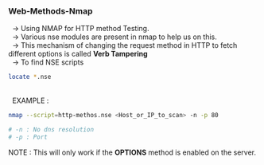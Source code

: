 
<h3> Web-Methods-Nmap </h3>

&nbsp; -> Using NMAP for HTTP method Testing.</br>
&nbsp; -> Various nse modules are present in nmap to help us on this. </br>
&nbsp; -> This mechanism of changing the request method in HTTP to fetch different options is called <b>Verb Tampering</b></br>
&nbsp; -> To find NSE scripts </br>

```bash
locate *.nse
```
</br>
&nbsp; EXAMPLE : 
</br>

```bash
nmap --script=http-methos.nse <Host_or_IP_to_scan> -n -p 80

# -n : No dns resolution
# -p : Port

```
NOTE : This will only work if the <b>OPTIONS</b> method is enabled on the server.


